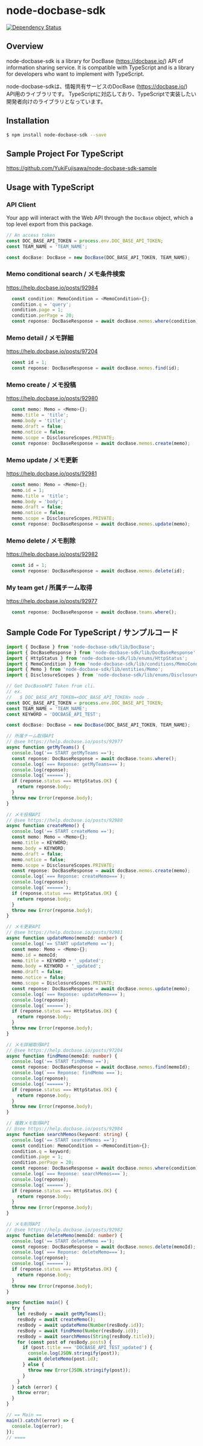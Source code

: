 # node-docbase-sdk 

[![Dependency Status](https://beta.gemnasium.com/badges/github.com/YukiFujisawa/node-docbase-sdk.svg)](https://beta.gemnasium.com/projects/github.com/YukiFujisawa/node-docbase-sdk)

## Overview

node-docbase-sdk is a library for DocBase (https://docbase.io/) API of information sharing service.
It is compatible with TypeScript and is a library for developers who want to implement with TypeScript.

node-docbase-sdkは、情報共有サービスのDocBase (https://docbase.io/) API用のライブラリです。
TypeScriptに対応しており、TypeScriptで実装したい開発者向けのライブラリとなっています。

## Installation

```bash
$ npm install node-docbase-sdk --save
```

## Sample Project For TypeScript

https://github.com/YukiFujisawa/node-docbase-sdk-sample

## Usage with TypeScript

### API Client

Your app will interact with the Web API through the `DocBase` object, 
which a top level export from this package. 

```typescript
// An access token
const DOC_BASE_API_TOKEN = process.env.DOC_BASE_API_TOKEN;
const TEAM_NAME = 'TEAM_NAME';

const docBase: DocBase = new DocBase(DOC_BASE_API_TOKEN, TEAM_NAME);
```

### Memo conditional search / メモ条件検索

https://help.docbase.io/posts/92984

```typescript
  const condition: MemoCondition = <MemoCondition>{};
  condition.q = 'query';
  condition.page = 1;
  condition.perPage = 20;
  const reponse: DocBaseResponse = await docBase.memos.where(condition);
```

### Memo detail / メモ詳細

https://help.docbase.io/posts/97204

```typescript
  const id = 1;
  const reponse: DocBaseResponse = await docBase.memos.find(id);
```

### Memo create / メモ投稿

https://help.docbase.io/posts/92980

```typescript
  const memo: Memo = <Memo>{};
  memo.title = 'title';
  memo.body = 'title';
  memo.draft = false;
  memo.notice = false;
  memo.scope = DisclosureScopes.PRIVATE;
  const reponse: DocBaseResponse = await docBase.memos.create(memo);
```

### Memo update / メモ更新

https://help.docbase.io/posts/92981

```typescript
  const memo: Memo = <Memo>{};
  memo.id = 1;
  memo.title = 'title';
  memo.body = 'body';
  memo.draft = false;
  memo.notice = false;
  memo.scope = DisclosureScopes.PRIVATE;
  const reponse: DocBaseResponse = await docBase.memos.update(memo);
```

### Memo delete / メモ削除

https://help.docbase.io/posts/92982

```typescript
  const id = 1;
  const reponse: DocBaseResponse = await docBase.memos.delete(id);
```

### My team get / 所属チーム取得

https://help.docbase.io/posts/92977

```typescript
  const reponse: DocBaseResponse = await docBase.teams.where();
```

## Sample Code For TypeScript / サンプルコード

```typescript
import { DocBase } from 'node-docbase-sdk/lib/DocBase';
import { DocBaseResponse } from 'node-docbase-sdk/lib/DocBaseResponse';
import { HttpStatus } from 'node-docbase-sdk/lib/enums/HttpStatus';
import { MemoCondition } from 'node-docbase-sdk/lib/conditions/MemoCondition';
import { Memo } from 'node-docbase-sdk/lib/entities/Memo';
import { DisclosureScopes } from 'node-docbase-sdk/lib/enums/DisclosureScopes';

// Get DocBaseAPI Token from cli.
// ex.
//   $ DOC_BASE_API_TOKEN=<DOC_BASE_API_TOKEN> node .
const DOC_BASE_API_TOKEN = process.env.DOC_BASE_API_TOKEN;
const TEAM_NAME = 'TEAM_NAME';
const KEYWORD = 'DOCBASE_API_TEST';

const docBase: DocBase = new DocBase(DOC_BASE_API_TOKEN, TEAM_NAME);

// 所属チーム取得API
// @see https://help.docbase.io/posts/92977
async function getMyTeams() {
  console.log('== START getMyTeams ==');
  const reponse: DocBaseResponse = await docBase.teams.where();
  console.log(`=== Reponse: getMyTeams===`);
  console.log(reponse);
  console.log(`======`);
  if (reponse.status === HttpStatus.OK) {
    return reponse.body;
  }
  throw new Error(reponse.body);
}

// メモ投稿API
// @see https://help.docbase.io/posts/92980
async function createMemo() {
  console.log('== START createMemo ==');
  const memo: Memo = <Memo>{};
  memo.title = KEYWORD;
  memo.body = KEYWORD;
  memo.draft = false;
  memo.notice = false;
  memo.scope = DisclosureScopes.PRIVATE;
  const reponse: DocBaseResponse = await docBase.memos.create(memo);
  console.log(`=== Reponse: createMemo===`);
  console.log(reponse);
  console.log(`======`);
  if (reponse.status === HttpStatus.OK) {
    return reponse.body;
  }
  throw new Error(reponse.body);
}

// メモ更新API
// @see https://help.docbase.io/posts/92981
async function updateMemo(memoId: number) {
  console.log('== START updateMemo ==');
  const memo: Memo = <Memo>{};
  memo.id = memoId;
  memo.title = KEYWORD + '_updated';
  memo.body = KEYWORD + '_updated';
  memo.draft = false;
  memo.notice = false;
  memo.scope = DisclosureScopes.PRIVATE;
  const reponse: DocBaseResponse = await docBase.memos.update(memo);
  console.log(`=== Reponse: updateMemo===`);
  console.log(reponse);
  console.log(`======`);
  if (reponse.status === HttpStatus.OK) {
    return reponse.body;
  }
  throw new Error(reponse.body);
}

// メモ詳細取得API
// @see https://help.docbase.io/posts/97204
async function findMemo(memoId: number) {
  console.log('== START findMemo ==');
  const reponse: DocBaseResponse = await docBase.memos.find(memoId);
  console.log(`=== Reponse: findMemo ===`);
  console.log(reponse);
  console.log('======');
  if (reponse.status === HttpStatus.OK) {
    return reponse.body;
  }
  throw new Error(reponse.body);
}

// 複数メモ取得API
// @see https://help.docbase.io/posts/92984
async function searchMemos(keyword: string) {
  console.log('== START searchMemos ==');
  const condition: MemoCondition = <MemoCondition>{};
  condition.q = keyword;
  condition.page = 1;
  condition.perPage = 20;
  const reponse: DocBaseResponse = await docBase.memos.where(condition);
  console.log(`=== Reponse: searchMemos===`);
  console.log(reponse);
  console.log(`======`);
  if (reponse.status === HttpStatus.OK) {
    return reponse.body;
  }
  throw new Error(reponse.body);
}

// メモ削除API
// @see https://help.docbase.io/posts/92982
async function deleteMemo(memoId: number) {
  console.log('== START deleteMemo ==');
  const reponse: DocBaseResponse = await docBase.memos.delete(memoId);
  console.log(`=== Reponse: deleteMemo===`);
  console.log(reponse);
  console.log(`======`);
  if (reponse.status === HttpStatus.OK) {
    return reponse.body;
  }
  throw new Error(reponse.body);
}

async function main() {
  try {
    let resBody = await getMyTeams();
    resBody = await createMemo();
    resBody = await updateMemo(Number(resBody.id));
    resBody = await findMemo(Number(resBody.id));
    resBody = await searchMemos(String(resBody.title));
    for (const post of resBody.posts) {
      if (post.title === 'DOCBASE_API_TEST_updated') {
        console.log(JSON.stringify(post));
        await deleteMemo(post.id);
      } else {
        throw new Error(JSON.stringify(post));
      }
    }
  } catch (error) {
    throw error;
  }
}

// == Main ==
main().catch((error) => {
  console.log(error);
});
// ====
```
